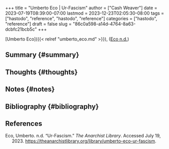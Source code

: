 +++
title = "Umberto Eco | Ur-Fascism"
author = ["Cash Weaver"]
date = 2023-07-19T08:39:00-07:00
lastmod = 2023-12-23T02:05:30-08:00
tags = ["hastodo", "reference", "hastodo", "reference"]
categories = ["hastodo", "reference"]
draft = false
slug = "86c0a598-a14d-4764-8a63-dcbfc21bcb5c"
+++

[Umberto Eco]({{< relref "umberto_eco.md" >}}), (<a href="#citeproc_bib_item_1">Eco n.d.</a>)


## Summary {#summary}


## Thoughts {#thoughts}


## Notes {#notes}


## Bibliography {#bibliography}

## References

<style>.csl-entry{text-indent: -1.5em; margin-left: 1.5em;}</style><div class="csl-bib-body">
  <div class="csl-entry"><a id="citeproc_bib_item_1"></a>Eco, Umberto. n.d. “Ur-Fascism.” <i>The Anarchist Library</i>. Accessed July 19, 2023. <a href="https://theanarchistlibrary.org/library/umberto-eco-ur-fascism">https://theanarchistlibrary.org/library/umberto-eco-ur-fascism</a>.</div>
</div>
